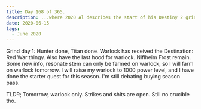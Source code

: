 ```yaml
---
title: Day 168 of 365.
description: ...where 2020 Al describes the start of his Destiny 2 grind.
date: 2020-06-15
tags:
  - June 2020
---
```


Grind day 1:
Hunter done, Titan done. Warlock has received the Destination: Red War thingy. Also have the last hood for warlock. Niflheim Frost remain. Some new info, resonate stem can only be farmed on warlock, so I will farm on warlock tomorrow. I will raise my warlock to 1000 power level, and I have done the starter quest for this season. I'm still debating buying season pass.

TLDR; Tomorrow, warlock only. Strikes and shits are open. Still no crucible tho.